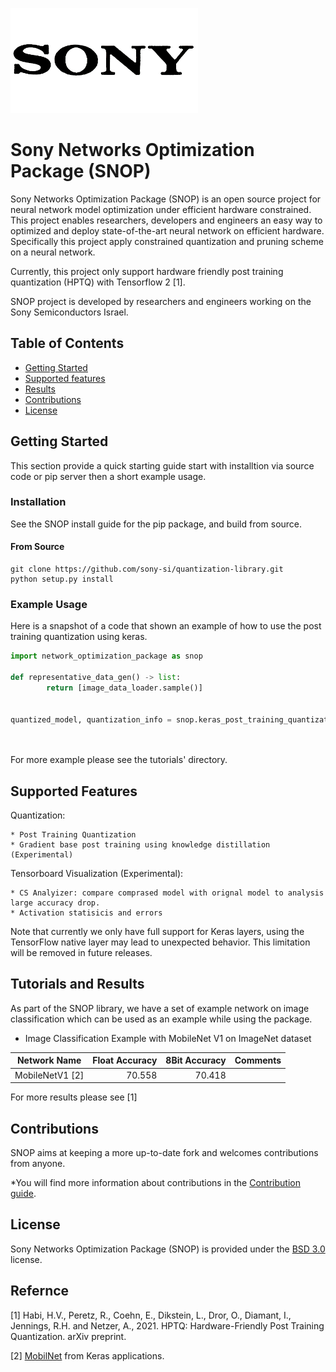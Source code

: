 ![Sony Semiconductor Israel, Inc.](docs/images/ssi_logo.png)


# Sony Networks Optimization Package (SNOP)
Sony Networks Optimization Package (SNOP) is an open source project for neural network model optimization under efficient hardware constrained. <br />
This project enables researchers, developers and engineers an easy way to optimized and deploy state-of-the-art neural network on efficient hardware. <br />
Specifically this project apply constrained quantization and pruning scheme on a neural network. 

Currently, this project only support hardware friendly post training quantization (HPTQ) with Tensorflow 2 [1]. 

SNOP project is developed by researchers and engineers working on the Sony Semiconductors Israel.

## Table of Contents

- [Getting Started](#getting-started)
- [Supported features](#supported-features)
- [Results](#results)
- [Contributions](#contributions)
- [License](#license)

## Getting Started

This section provide a quick starting guide start with installtion via source code or pip server then a short example usage.

### Installation
See the SNOP install guide for the pip package, and build from source.


#### From Source
```
git clone https://github.com/sony-si/quantization-library.git
python setup.py install
```

### Example Usage
Here is a snapshot of a code that shown an example of how to use the post training quantization using keras.
```python
import network_optimization_package as snop

def representative_data_gen() -> list:
        return [image_data_loader.sample()]


quantized_model, quantization_info = snop.keras_post_training_quantization(model,
                                                                           representative_data_gen,
                                                                           n_iter=200)
```
For more example please see the tutorials' directory.

## Supported Features

Quantization:

	* Post Training Quantization 
    * Gradient base post training using knowledge distillation (Experimental) 
    
Tensorboard Visualization (Experimental):

    * CS Analyizer: compare comprased model with orignal model to analysis large accuracy drop.
    * Activation statisicis and errors
     

Note that currently we only have full support for Keras layers, using the TensorFlow native layer may lead to unexpected behavior. This limitation will be removed in future releases. 

## Tutorials and Results
As part of the SNOP library, we have a set of example network on image classification which can be used as an example while using the package.

* Image Classification Example with MobileNet V1 on ImageNet dataset

| Network Name             | Float Accuracy  | 8Bit Accuracy   | Comments                             |
| -------------------------| ---------------:| ---------------:| ------------------------------------:|
| MobileNetV1 [2]          | 70.558          | 70.418          |                                      |


For more results please see [1]

## Contributions
SNOP aims at keeping a more up-to-date fork and welcomes contributions from anyone.

*You will find more information about contributions in the [Contribution guide](CONTRIBUTING.md).


## License
Sony Networks Optimization Package (SNOP) is provided under the [BSD 3.0](LICENSE) license.

## Refernce 

[1] Habi, H.V., Peretz, R., Coehn, E., Dikstein, L., Dror, O., Diamant, I., Jennings, R.H. and Netzer, A., 2021. HPTQ: Hardware-Friendly Post Training Quantization. arXiv preprint.

[2] [MobilNet](https://keras.io/api/applications/mobilenet/#mobilenet-function) from Keras applications.
